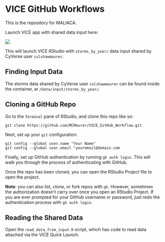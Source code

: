 # VICE GitHub Workflows

This is the repository for MALIACA.

Launch VICE app with shared data input here:

<a href="https://de.cyverse.org/apps/de/48b6e7ae-8b64-11ec-92dc-008cfa5ae621/launch?saved-launch-id=09d152f8-fc93-4620-affe-6c301fa0b204"><img src="https://de.cyverse.org/Powered-By-CyVerse-blue.svg"></a>

This will launch VICE RStudio with `storms_by_year/` data input shared by CyVerse user `culshawmaurer`.

## Finding Input Data

The storms data shared by CyVerse user `culshawmaurer` can be found inside the container, at `/data/input/storms_by_year/`.

## Cloning a GitHub Repo

Go to the `Terminal` pane of RStudio, and clone this repo like so:

```
git clone https://github.com/MCMaurer/VICE_GitHub_Workflow.git
```

Next, set up your `git` configuration:

```
git config --global user.name "Your Name"
git config --global user.email "youremail@domain.com
```

Finally, set up GitHub authentication by running `gh auth login`. This will walk you through the process of authenticating with GitHub.

Once the repo has been cloned, you can open the RStudio Project file to open the project.

**Note**: you can also list, clone, or fork repos with `gh`. However, sometimes the authorization doesn't carry over once you open an RStudio Project. If you are ever prompted for your GitHub username or password, just redo the authentication process with `gh auth login`.

## Reading the Shared Data

Open the `read_data_from_input.R` script, which has code to read data attached via the VICE Quick Launch.

